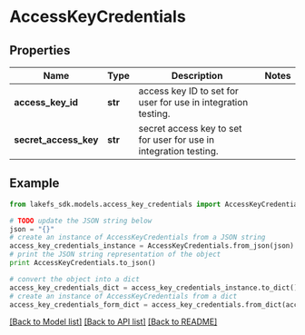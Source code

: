 # AccessKeyCredentials


## Properties
Name | Type | Description | Notes
------------ | ------------- | ------------- | -------------
**access_key_id** | **str** | access key ID to set for user for use in integration testing. | 
**secret_access_key** | **str** | secret access key to set for user for use in integration testing. | 

## Example

```python
from lakefs_sdk.models.access_key_credentials import AccessKeyCredentials

# TODO update the JSON string below
json = "{}"
# create an instance of AccessKeyCredentials from a JSON string
access_key_credentials_instance = AccessKeyCredentials.from_json(json)
# print the JSON string representation of the object
print AccessKeyCredentials.to_json()

# convert the object into a dict
access_key_credentials_dict = access_key_credentials_instance.to_dict()
# create an instance of AccessKeyCredentials from a dict
access_key_credentials_form_dict = access_key_credentials.from_dict(access_key_credentials_dict)
```
[[Back to Model list]](../README.md#documentation-for-models) [[Back to API list]](../README.md#documentation-for-api-endpoints) [[Back to README]](../README.md)


